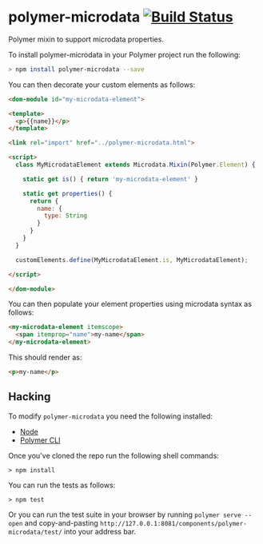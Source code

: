 # polymer-microdata [![Build Status](https://travis-ci.org/rgladwell/polymer-microdata.svg?branch=master)](https://travis-ci.org/rgladwell/polymer-microdata)

Polymer mixin to support microdata properties.

To install polymer-microdata in your Polymer project run the following:

```sh
> npm install polymer-microdata --save
```

You can then decorate your custom elements as follows:

```html
<dom-module id="my-microdata-element">

<template>
  <p>{{name}}</p>
</template>

<link rel="import" href="../polymer-microdata.html">

<script>
  class MyMicrodataElement extends Microdata.Mixin(Polymer.Element) {

    static get is() { return 'my-microdata-element' }

    static get properties() {
      return {
        name: {
          type: String
        }
      }
    }
  }

  customElements.define(MyMicrodataElement.is, MyMicrodataElement);

</script>

</dom-module>
```

You can then populate your element properties using microdata syntax as follows:


```html
<my-microdata-element itemscope>
  <span itemprop="name">my-name</span>
</my-microdata-element>
```

This should render as:

```html
<p>my-name</p>
```

## Hacking

To modify `polymer-microdata` you need the following installed:

  * [Node](https://nodejs.org/en/download/package-manager/)
  * [Polymer CLI](https://github.com/Polymer/tools/tree/master/packages/cli#installation)

Once you've cloned the repo run the following shell commands:

```shell
> npm install
```

You can run the tests as follows:

```shell
> npm test
```

Or you can run the test suite in your browser by running `polymer serve --open` and copy-and-pasting `http://127.0.0.1:8081/components/polymer-microdata/test/` into your address bar.
